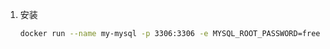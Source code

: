 1. 安装

   ```sh
   docker run --name my-mysql -p 3306:3306 -e MYSQL_ROOT_PASSWORD=free4682 -d mysql:5.7
   ```

   